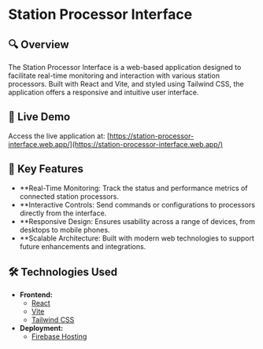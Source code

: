 # Station Processor Interface
## 🔍 Overview
The Station Processor Interface is a web-based application designed to facilitate real-time monitoring and interaction with various station processors. Built with React and Vite, and styled using Tailwind CSS, the application offers a responsive and intuitive user interface.

## 🚀 Live Demo

Access the live application at: [https://station-processor-interface.web.app/](https://station-processor-interface.web.app/)

## 🧰 Key Features
- **Real-Time Monitoring: Track the status and performance metrics of connected station processors.
- **Interactive Controls: Send commands or configurations to processors directly from the interface.
- **Responsive Design: Ensures usability across a range of devices, from desktops to mobile phones.
- **Scalable Architecture: Built with modern web technologies to support future enhancements and integrations.

## 🛠️ Technologies Used

- **Frontend:**
  - [React](https://reactjs.org/)
  - [Vite](https://vitejs.dev/)
  - [Tailwind CSS](https://tailwindcss.com/)
- **Deployment:**
  - [Firebase Hosting](https://firebase.google.com/)

